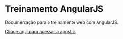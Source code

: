 # Treinamento AngularJS
Documentação para o treinamento web com AngularJS.

[Clique aqui para acessar a apostila](apostila.md)
